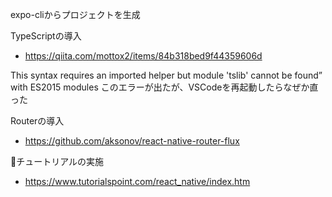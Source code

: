 expo-cliからプロジェクトを生成

TypeScriptの導入
- https://qiita.com/mottox2/items/84b318bed9f44359606d

This syntax requires an imported helper but module 'tslib' cannot be found” with ES2015 modules
このエラーが出たが、VSCodeを再起動したらなぜか直った

Routerの導入
- https://github.com/aksonov/react-native-router-flux

チュートリアルの実施
- https://www.tutorialspoint.com/react_native/index.htm